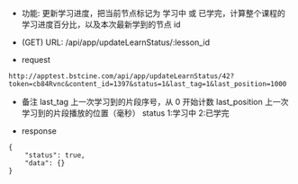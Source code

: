 * 功能: 更新学习进度，把当前节点标记为 学习中 或 已学完，计算整个课程的学习进度百分比，以及本次最新学到的节点 id

* (GET) URL: /api/app/updateLearnStatus/:lesson_id

* request
```
http://apptest.bstcine.com/api/app/updateLearnStatus/42?token=cb84Rvnc&content_id=1397&status=1&last_tag=1&last_position=1000
```

* 备注
last_tag 上一次学习到的片段序号，从 0 开始计数
last_position 上一次学习到的片段播放的位置（毫秒）
status 1:学习中 2:已学完

* response
```
{
    "status": true,
    "data": {}
}
```
